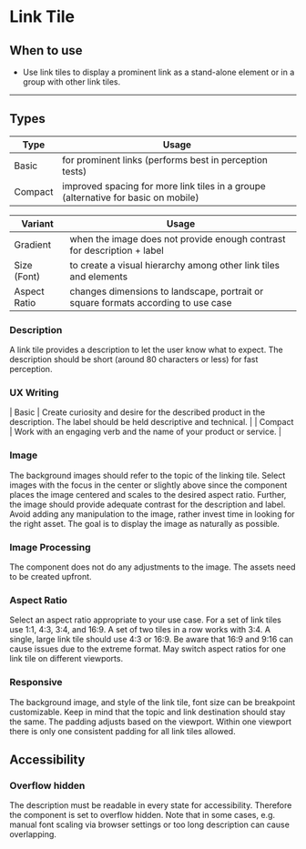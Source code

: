 # Link Tile

<TableOfContents></TableOfContents>

## When to use

- Use link tiles to display a prominent link as a stand-alone element or in a group with other link tiles.

---

## Types

| Type                | Usage                                                                                |
| ------------------- | ------------------------------------------------------------------------------------ |
| Basic               | for prominent links (performs best in perception tests)                              |
| Compact             | improved spacing for more link tiles in a groupe (alternative for basic on mobile)   |


| Variant             | Usage                                                                                |
| ------------------- | ------------------------------------------------------------------------------------ |
| Gradient            | when the image does not provide enough contrast for description + label              |
| Size (Font)         | to create a visual hierarchy among other link tiles and elements                     |
| Aspect Ratio        | changes dimensions to landscape, portrait or square formats according to use case    |


### Description
A link tile provides a description to let the user know what to expect. The description should be short (around 80 characters or less) for fast perception.

### UX Writing
| Basic | Create curiosity and desire for the described product in the description. The label should be held descriptive and technical. |
| Compact | Work with an engaging verb and the name of your product or service. |

### Image
The background images should refer to the topic of the linking tile. Select images with the focus in the center or slightly above since the component places the image centered and scales to the desired aspect ratio. Further, the image should provide adequate contrast for the description and label. Avoid adding any manipulation to the image, rather invest time in looking for the right asset. The goal is to display the image as naturally as possible.

### Image Processing
The component does not do any adjustments to the image. The assets need to be created upfront.

### Aspect Ratio
Select an aspect ratio appropriate to your use case. For a set of link tiles use 1:1, 4:3, 3:4, and 16:9. A set of two tiles in a row works with 3:4. A single, large link tile should use 4:3 or 16:9. Be aware that 16:9 and 9:16 can cause issues due to the extreme format. May switch aspect ratios for one link tile on different viewports.

### Responsive
The background image, and style of the link tile, font size can be breakpoint customizable. Keep in mind that the topic and link destination should stay the same. The padding adjusts based on the viewport. Within one viewport there is only one consistent padding for all link tiles allowed.

## Accessibility

### Overflow hidden
The description must be readable in every state for accessibility. Therefore the component is set to overflow hidden. Note that in some cases, e.g. manual font scaling via browser settings or too long description can cause overlapping.